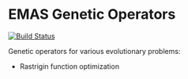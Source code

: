 [travis]: https://travis-ci.org/erlang-mas/emas-ops

# EMAS Genetic Operators

[![Build Status](https://travis-ci.org/erlang-mas/emas-ops.svg?branch=master)][travis]

Genetic operators for various evolutionary problems:
* Rastrigin function optimization
